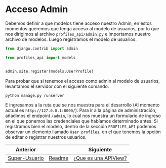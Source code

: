 # Acceso Admin

Debemos definir a que modelos tiene acceso nuestro Admin, en estos momentos queremos que tenga acceso al modelo de usuarios, por lo que nos dirigimos al archivo `profiles_api/admin.py` e importamos nuestro archivo de modelos. Luego registramos el modelo de usuarios:

```py
from django.contrib import admin

from profiles_api import models


admin.site.register(models.UserProfile)
```

Para probar que si tenemos el acceso como admin al modelo de usuarios, levantamos el servidor con el siguiente comando:

```txt
python manage.py runserver
```

E ingresamos a la ruta que se nos muestra para el desarrollo (Al momento actual es `http://127.0.0.1:8000/`). Para ir a la página de administración, añadimos el endpoint `/admin`, lo cual nos muestra un formulario de ingreso en el que ponemos las credenciales que habíamos determinado antes. Si registramos bien el modelo, dentro de la sección `PROFILES_API` podemos observar un elemento llamado `User profiles`, en el que tenemos la opción de editar o registrar nuestros usuarios.

| Anterior |                        | Siguiente                                   |
| -------- | ---------------------- | ------------------------------------------- |
| [Super-Usuario](06_Super_Usuario.md) | [Readme](../../README.md) | [¿Que es una APIView?](08_Que_es_APIView.md) |
